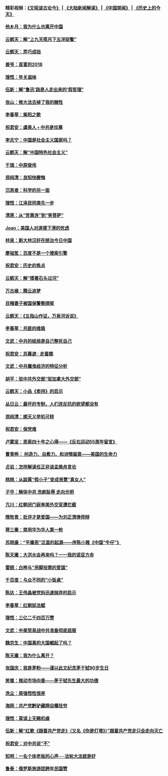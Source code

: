 #### 精彩视频：[《文昭谈古论今》](https://github.com/gfw-breaker/wenzhao/blob/master/README.md?t=01270630) | [《大陆新闻解读》](https://github.com/gfw-breaker/ntdtv-comedy/blob/master/README.md?t=01270630) | [《中国禁闻》](https://github.com/gfw-breaker/ntdtv-news/blob/master/README.md?t=01270630) | [《历史上的今天》](https://github.com/gfw-breaker/today-in-history/blob/master/README.md?t=01270630) 

#### [他乡月：我为什么也离开中国](../pages/nsc993/n11003553.md?t=01270630) 

#### [云鹤天：解“上九天揽月下五洋捉鳖”](../pages/nsc993/n11000750.md?t=01270630) 

#### [云鹤天：弄巧成拙](../pages/nsc993/n11000722.md?t=01270630) 

#### [兽爷：首富的2018](../pages/nsc993/n11000693.md?t=01270630) 

#### [理悟：年关滋味](../pages/nsc993/n10998847.md?t=01270630) 

#### [伍新：解“鲁迅‘路是人走出来的’假哲理”](../pages/nsc993/n10998777.md?t=01270630) 

#### [张山：修大法去掉了我的赌性](../pages/nsc993/n10997702.md?t=01270630) 

#### [李春草：紫阳之歌](../pages/nsc993/n10997679.md?t=01270630) 

#### [祝君安：虞美人 • 中共是坟墓](../pages/nsc993/n10996090.md?t=01270630) 

#### [李志宁：中国是社会主义国家吗？](../pages/nsc993/n10996097.md?t=01270630) 

#### [云鹤天：解“中国特色社会主义”](../pages/nsc993/n10996043.md?t=01270630) 

#### [千瑞：中原俊伟](../pages/nsc993/n10995401.md?t=01270630) 

#### [郑纯清：良知快醒悔](../pages/nsc993/n10995385.md?t=01270630) 

#### [沉思者：科学的另一面](../pages/nsc993/n10996074.md?t=01270630) 

#### [理悟：江泽民同类先一步](../pages/nsc993/n10995378.md?t=01270630) 

#### [清莲：从“苦黄连”到“笑菩萨”](../pages/nsc993/n10995466.md?t=01270630) 

#### [Joan：美国人对道德下滑的忧虑](../pages/nsc993/n10995424.md?t=01270630) 

#### [林泉：斯大林汉奸在统治今日中国](../pages/nsc993/n10995210.md?t=01270630) 

#### [廖祖笙：百度不是一个搜索引擎](../pages/nsc993/n10994961.md?t=01270630) 

#### [祝君安：历史的焦点](../pages/nsc993/n10994925.md?t=01270630) 

#### [云鹤天：解“摸著石头过河”](../pages/nsc993/n10993325.md?t=01270630) 

#### [万古缘：腾云追梦](../pages/nsc993/n10993120.md?t=01270630) 

#### [目睹妻子被国保警察绑架](../pages/nsc993/n10991525.md?t=01270630) 

#### [云鹤天：《五指山作证，万泉河诉说》](../pages/nsc993/n10991603.md?t=01270630) 

#### [李春草：共匪的维稳](../pages/nsc993/n10991348.md?t=01270630) 

#### [文武：中共的结局是自己整死自己](../pages/nsc993/n10989899.md?t=01270630) 

#### [祝君安：苏幕遮 · 走着瞧](../pages/nsc993/n10988901.md?t=01270630) 

#### [文武：中共魔鬼经济的特征分析](../pages/nsc993/n10987387.md?t=01270630) 

#### [胡平：驳中共外交部“驳加拿大外交部”](../pages/nsc993/n10987378.md?t=01270630) 

#### [云鹤天：小品《卖拐》的启示](../pages/nsc993/n10984392.md?t=01270630) 

#### [丛日云：最坏的专制，人们连反抗的欲望都没有](../pages/nsc993/n10984377.md?t=01270630) 

#### [郑纯清：顺天义举机可转](../pages/nsc993/n10984369.md?t=01270630) 

#### [祝君安：保党难](../pages/nsc993/n10984362.md?t=01270630) 

#### [卢蒙坚：思索四十年之心得——《反右运动55周年留言》](../pages/nsc993/n10984355.md?t=01270630) 

#### [曹青桦： 创造力、自愈力、和诗情画意——美国的生命力](../pages/nsc993/n10984216.md?t=01270630) 

#### [贞岩：怎样解读任正非谈孟晚舟言论](../pages/nsc993/n10984650.md?t=01270630) 

#### [桃桃：从跋扈“假小子”变成贤慧“真女人”](../pages/nsc993/n10984416.md?t=01270630) 

#### [子华：解体中共 洗刷耻辱 走向光明](../pages/nsc993/n10984019.md?t=01270630) 

#### [亢川：红朝闭门庭审美外交官遭拦截](../pages/nsc993/n10984050.md?t=01270630) 

#### [隋牧青：批评才是爱国——为刘正清律师辩](../pages/nsc993/n10983057.md?t=01270630) 

#### [蒋三秦：禁用华为华人第一枪](../pages/nsc993/n10982973.md?t=01270630) 

#### [苏晓康：“平庸恶”泛滥的起源——序陈小雅《中国“牛仔”》](../pages/nsc993/n10982008.md?t=01270630) 

#### [陈天庸：大洪水会再来吗？一一我的诺亚方舟](../pages/nsc993/n10981086.md?t=01270630) 

#### [雷颐：白桦与“用脚投票的爱国”](../pages/nsc993/n10981048.md?t=01270630) 

#### [千百度：与众不同的“小饭桌”](../pages/nsc993/n10978639.md?t=01270630) 

#### [陈达：王伟晶被党妈迅速抛弃的启示](../pages/nsc993/n10976450.md?t=01270630) 

#### [李春草：红朝妖法赋](../pages/nsc993/n10976387.md?t=01270630) 

#### [理悟：三亿二千四百万赞](../pages/nsc993/n10975966.md?t=01270630) 

#### [文武：中美贸易战中共准备彻底屈服](../pages/nsc993/n10974571.md?t=01270630) 

#### [魏京生：中国真的大国崛起了吗？](../pages/nsc993/n10974530.md?t=01270630) 

#### [陈天庸：我为什么离开？](../pages/nsc993/n10974493.md?t=01270630) 

#### [张国庆：我是茅粉——谨以此文纪念茅于轼90岁生日](../pages/nsc993/n10974477.md?t=01270630) 

#### [笑蜀：推动市场向善——茅于轼先生最大的功德](../pages/nsc993/n10974451.md?t=01270630) 

#### [洗尘：周强悟性很差](../pages/nsc993/n10973701.md?t=01270630) 

#### [海网：共产党黔驴藏蹄自曝技穷](../pages/nsc993/n10969562.md?t=01270630) 

#### [理悟：莫误上天赐机缘](../pages/nsc993/n10969514.md?t=01270630) 

#### [伍新：解“红歌《跟着共产党走》（又名《你是灯塔》）”跟着共产党走只会走向灭亡](../pages/nsc993/n10969074.md?t=01270630) 

#### [祝君安：对中共说“不”](../pages/nsc993/n10968464.md?t=01270630) 

#### [知明：一名个体老板的心声──法轮大法就是好](../pages/nsc993/n10967473.md?t=01270630) 

#### [鲁泰：俄罗斯旅游团跨年民国赞](../pages/nsc993/n10967035.md?t=01270630) 

